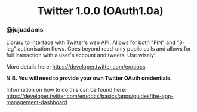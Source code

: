 <h1 align="center">Twitter 1.0.0 (OAuth1.0a)</h1>

### @jujuadams

Library to interface with Twitter's web API. Allows for both "PIN" and "3-leg" authorisation flows. Goes beyond read-only public calls and allows for full interaction with a user's account and tweets. Use wisely!

More details here: https://developer.twitter.com/en/docs

**N.B. You will need to provide your own Twitter OAuth credentials.**

Information on how to do this can be found here: https://developer.twitter.com/en/docs/basics/apps/guides/the-app-management-dashboard

